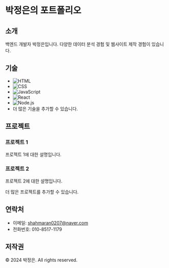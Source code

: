 # 박정은의 포트폴리오

## 소개
백엔드 개발자 박정은입니다. 다양한 데이터 분석 경험 및 웹사이트 제작 경험이 있습니다.

## 기술
- ![HTML](https://via.placeholder.com/50?text=HTML)
- ![CSS](https://via.placeholder.com/50?text=CSS)
- ![JavaScript](https://via.placeholder.com/50?text=JS)
- ![React](https://via.placeholder.com/50?text=React)
- ![Node.js](https://via.placeholder.com/50?text=Node.js)
- 더 많은 기술을 추가할 수 있습니다.

## 프로젝트

### 프로젝트 1
프로젝트 1에 대한 설명입니다.

### 프로젝트 2
프로젝트 2에 대한 설명입니다.

더 많은 프로젝트를 추가할 수 있습니다.

## 연락처
- 이메일: shahmaran0207@naver.com
- 전화번호: 010-8517-1179

## 저작권
&copy; 2024 박정은. All rights reserved.
